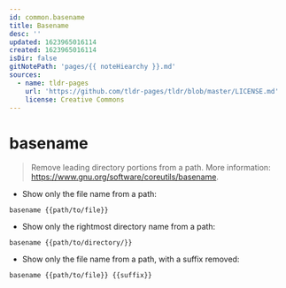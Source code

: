 ```yaml
---
id: common.basename
title: Basename
desc: ''
updated: 1623965016114
created: 1623965016114
isDir: false
gitNotePath: 'pages/{{ noteHiearchy }}.md'
sources:
  - name: tldr-pages
    url: 'https://github.com/tldr-pages/tldr/blob/master/LICENSE.md'
    license: Creative Commons
---
```

# basename

> Remove leading directory portions from a path.
> More information: <https://www.gnu.org/software/coreutils/basename>.

- Show only the file name from a path:

`basename {{path/to/file}}`

- Show only the rightmost directory name from a path:

`basename {{path/to/directory/}}`

- Show only the file name from a path, with a suffix removed:

`basename {{path/to/file}} {{suffix}}`

